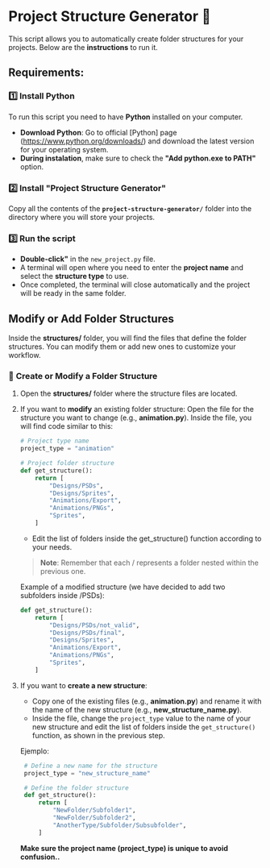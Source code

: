 #  Project Structure Generator  📂

This script allows you to  automatically create folder structures for your projects. Below are the **instructions** to run it.

## Requirements:  

### 1️⃣ **Install Python**  
To run this script you need to have **Python** installed on your computer.

- **Download Python**: Go to official [Python] page  (https://www.python.org/downloads/) and download the latest version for your operating system.
- **During instalation**, make sure to check the **"Add python.exe to PATH"** option.  

### 2️⃣ **Install "Project Structure Generator"**  
Copy all the contents of the **`project-structure-generator/`** folder into the directory where you will store your projects. 

### 3️⃣ **Run the script**  
- **Double-click"** in the `new_project.py` file.
- A terminal will open where you need to enter the **project name** and select the **structure type** to use.
- Once completed, the terminal will close automatically and the project will be ready in the same folder.


## Modify or Add Folder Structures  

Inside the **structures/** folder, you will find the files that define the folder structures. You can modify them or add new ones to customize your workflow.

### 🔹 **Create or Modify a Folder Structure**  

1. Open the **structures/** folder where the structure files are located. 
2. If you want to **modify** an existing folder structure:
Open the file for the structure you want to change (e.g., **animation.py**). Inside the file, you will find code similar to this:

   ```python
   # Project type name
   project_type = "animation"

   # Project folder structure
   def get_structure():
       return [
           "Designs/PSDs",
           "Designs/Sprites",
           "Animations/Export",
           "Animations/PNGs",
           "Sprites",
       ]
   ```
   
   - Edit the list of folders inside the get_structure() function according to your needs.
     

   > **Note**: Remember that each / represents a folder nested within the previous one.  

   Example of a modified structure (we have decided to add two subfolders inside /PSDs):

   ```python
   def get_structure():
       return [
           "Designs/PSDs/not_valid",
           "Designs/PSDs/final",
           "Designs/Sprites",
           "Animations/Export",
           "Animations/PNGs",
           "Sprites",
       ]
   ```

3. If you want to **create a new structure**:
   - Copy one of the existing files (e.g., **animation.py**) and rename it with the name of the new structure (e.g., **new_structure_name.py**).
   - Inside the file, change the `project_type` value to the name of your new structure and edit the list of folders inside the `get_structure()` function, as shown in the previous step.

   Ejemplo:

   ```python
	# Define a new name for the structure
	project_type = "new_structure_name"

	# Define the folder structure
	def get_structure():
		return [
			"NewFolder/Subfolder1",
			"NewFolder/Subfolder2",
			"AnotherType/Subfolder/Subsubfolder",
		]
   ```
   **Make sure the project name (project_type) is unique to avoid confusion..**

